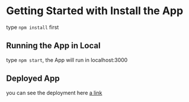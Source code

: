 # Getting Started with Install the App

type `npm install` first

## Running the App in Local

type `npm start`, the App will run in localhost:3000

## Deployed App

you can see the deployment here [a link](https://poetic-duckanoo-c6fe5c.netlify.app/)